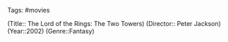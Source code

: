 Tags: #movies 

(Title:: The Lord of the Rings: The Two Towers)
(Director:: Peter Jackson)
(Year::2002)
(Genre::Fantasy)











